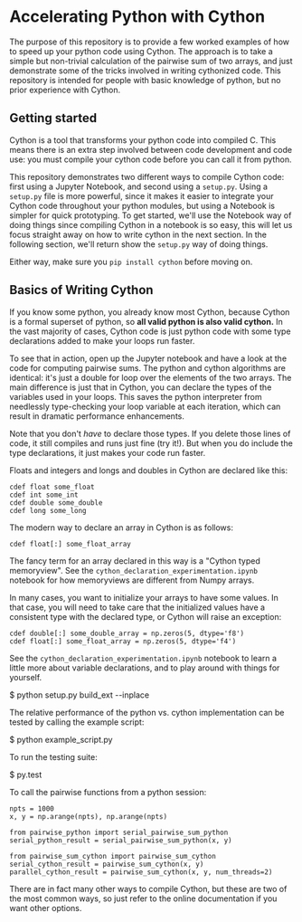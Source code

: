# Accelerating Python with Cython

The purpose of this repository is to provide a few worked examples of how to speed up your python code using Cython. The approach is to take a simple but non-trivial calculation of the pairwise sum of two arrays,  and just demonstrate some of the tricks involved in writing cythonized code. This repository is intended for people with basic knowledge of python, but no prior experience with Cython. 

## Getting started 

Cython is a tool that transforms your python code into compiled C. This means there is an extra step involved between code development and code use: you must compile your cython code before you can call it from python. 

This repository demonstrates two different ways to compile Cython code: first using a Jupyter Notebook, and second using a `setup.py`. Using a `setup.py` file is more powerful, since it makes it easier to integrate your Cython code throughout your python modules, but using a Notebook is simpler for quick prototyping. To get started, we'll use the Notebook way of doing things since compiling Cython in a notebook is so easy, this will let us focus straight away on how to write cython in the next section. In the following section, we'll return show the `setup.py` way of doing things. 

Either way, make sure you `pip install cython` before moving on. 

## Basics of Writing Cython

If you know some python, you already know most Cython, because Cython is a formal superset of python, so __all valid python is also valid cython.__ 
In the vast majority of cases, Cython code is just python code with some type declarations added to make your loops run faster. 

To see that in action, open up the Jupyter notebook and have a look at the code for computing pairwise sums. The python and cython algorithms are identical: it's just a double for loop over the elements of the two arrays. The main difference is just that in Cython, you can declare the types of the variables used in your loops. This saves the python interpreter from needlessly type-checking your loop variable at each iteration, which can result in dramatic performance enhancements. 

Note that you don't *have* to declare those types. If you delete those lines of code, it still compiles and runs just fine (try it!). But when you do include the type declarations, it just makes your code run faster. 

Floats and integers and longs and doubles in Cython are declared like this:

```
cdef float some_float
cdef int some_int
cdef double some_double
cdef long some_long
```

The modern way to declare an array in Cython is as follows:

```
cdef float[:] some_float_array
```
The fancy term for an array declared in this way is a "Cython typed memoryview". See the `cython_declaration_experimentation.ipynb` notebook for how memoryviews are different from Numpy arrays. 

In many cases, you want to initialize your arrays to have some values. In that case, you will need to take care that the initialized values have a consistent type with the declared type, or Cython will raise an exception:

```
cdef double[:] some_double_array = np.zeros(5, dtype='f8')
cdef float[:] some_float_array = np.zeros(5, dtype='f4')
```

See the `cython_declaration_experimentation.ipynb` notebook to learn a little more about variable declarations, and to play around with things for yourself. 



$ python setup.py build_ext --inplace

The relative performance of the python vs. cython implementation can be tested by calling the example script:

$ python example_script.py

To run the testing suite: 

$ py.test

To call the pairwise functions from a python session:

```
npts = 1000
x, y = np.arange(npts), np.arange(npts)

from pairwise_python import serial_pairwise_sum_python
serial_python_result = serial_pairwise_sum_python(x, y)

from pairwise_sum_cython import pairwise_sum_cython
serial_cython_result = pairwise_sum_cython(x, y)
parallel_cython_result = pairwise_sum_cython(x, y, num_threads=2)

```

There are in fact many other ways to compile Cython, but these are two of the most common ways, so just refer to the online documentation if you want other options. 
